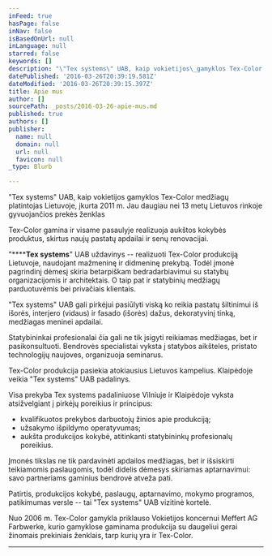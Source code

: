 ```yaml
---
inFeed: true
hasPage: false
inNav: false
isBasedOnUrl: null
inLanguage: null
starred: false
keywords: []
description: "\"Tex systems\" UAB, kaip vokietijos\_gamyklos Tex-Color medžiagų platintojas\_Lietuvoje, įkurta\_2011 m. Jau daugiau nei 13 metų Lietuvos rinkoje gyvuojančios\_prekės ženklas\_"
datePublished: '2016-03-26T20:39:19.581Z'
dateModified: '2016-03-26T20:39:15.397Z'
title: Apie mus
author: []
sourcePath: _posts/2016-03-26-apie-mus.md
published: true
authors: []
publisher:
  name: null
  domain: null
  url: null
  favicon: null
_type: Blurb

---
```

"Tex systems" UAB, kaip vokietijos gamyklos Tex-Color medžiagų platintojas Lietuvoje, įkurta 2011 m. Jau daugiau nei 13 metų Lietuvos rinkoje gyvuojančios prekės ženklas 

Tex-Color gamina ir visame pasaulyje realizuoja aukštos kokybės produktus, skirtus naujų pastatų apdailai ir senų renovacijai.

"******Tex systems**" UAB uždavinys -- realizuoti Tex-Color produkciją Lietuvoje, naudojant mažmeninę ir didmeninę prekybą. Todėl įmonė pagrindinį dėmesį skiria betarpiškam bedradarbiavimui su statybų organizacijomis ir architektais. O taip pat ir statybinių medžiagų parduotuvėmis bei privačiais klientais.

"Tex systems" UAB gali pirkėjui pasiūlyti viską ko reikia pastatų šiltinimui iš išorės, interjero (vidaus) ir fasado (išorės) dažus, dekoratyvinį tinką, medžiagas meninei apdailai.

Statybininkai profesionalai čia gali ne tik įsigyti reikiamas medžiagas, bet ir pasikonsultuoti. Bendrovės specialistai vyksta į statybos aikšteles, pristato technologijų naujoves, organizuoja seminarus.

Tex-Color produkcija pasiekia atokiausius Lietuvos kampelius. Klaipėdoje veikia "Tex systems" UAB padalinys.

Visa prekyba Tex systems padaliniuose Vilniuje ir Klaipėdoje vyksta atsižvelgiant į pirkėjų poreikius ir principus:

* kvalifikuotos prekybos darbuotojų žinios apie produkciją;
* užsakymo išpildymo operatyvumas;
* aukšta produkcijos kokybė, atitinkanti statybininkų profesionalų poreikius.

Įmonės tikslas ne tik pardavinėti apdailos medžiagas, bet ir išsiskirti teikiamomis paslaugomis, todėl didelis dėmesys skiriamas aptarnavimui: savo partneriams gaminius bendrovė atveža pati.

Patirtis, produkcijos kokybė, paslaugų, aptarnavimo, mokymo programos, patikimumas versle -- tai "Tex systems" UAB vizitinė kortelė. 

Nuo 2006 m. Tex-Color gamykla priklauso Vokietijos koncernui Meffert AG Farbwerke, kurio gamyklose gaminama produkcija su daugeliui gerai žinomais prekiniais ženklais, tarp kurių yra ir Tex-Color.

****